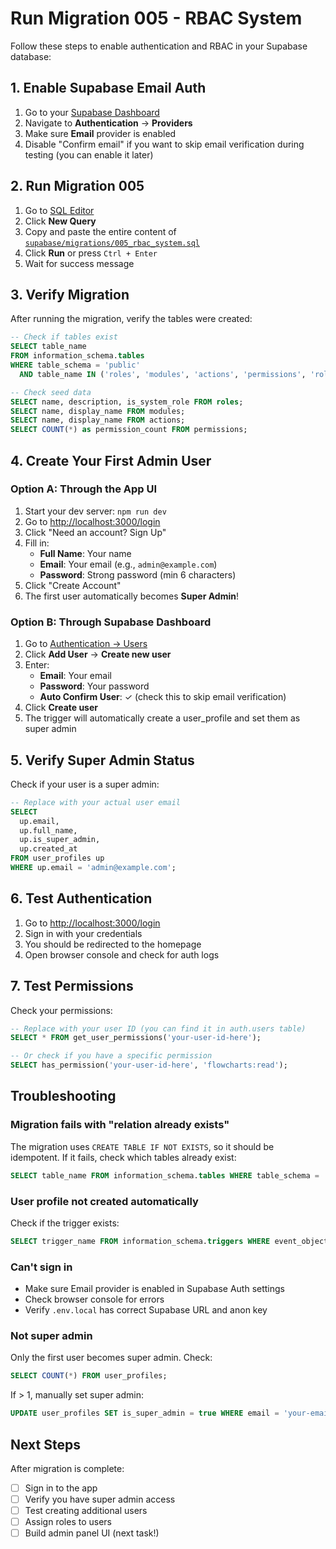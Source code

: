 # Run Migration 005 - RBAC System

Follow these steps to enable authentication and RBAC in your Supabase database:

## 1. Enable Supabase Email Auth

1. Go to your [Supabase Dashboard](https://supabase.com/dashboard/project/ksbitgseeqjgarskuwhx)
2. Navigate to **Authentication** → **Providers**
3. Make sure **Email** provider is enabled
4. Disable "Confirm email" if you want to skip email verification during testing (you can enable it later)

## 2. Run Migration 005

1. Go to [SQL Editor](https://supabase.com/dashboard/project/ksbitgseeqjgarskuwhx/sql)
2. Click **New Query**
3. Copy and paste the entire content of [`supabase/migrations/005_rbac_system.sql`](../supabase/migrations/005_rbac_system.sql)
4. Click **Run** or press `Ctrl + Enter`
5. Wait for success message

## 3. Verify Migration

After running the migration, verify the tables were created:

```sql
-- Check if tables exist
SELECT table_name
FROM information_schema.tables
WHERE table_schema = 'public'
  AND table_name IN ('roles', 'modules', 'actions', 'permissions', 'role_permissions', 'user_roles', 'user_profiles');

-- Check seed data
SELECT name, description, is_system_role FROM roles;
SELECT name, display_name FROM modules;
SELECT name, display_name FROM actions;
SELECT COUNT(*) as permission_count FROM permissions;
```

## 4. Create Your First Admin User

### Option A: Through the App UI

1. Start your dev server: `npm run dev`
2. Go to [http://localhost:3000/login](http://localhost:3000/login)
3. Click "Need an account? Sign Up"
4. Fill in:
   - **Full Name**: Your name
   - **Email**: Your email (e.g., `admin@example.com`)
   - **Password**: Strong password (min 6 characters)
5. Click "Create Account"
6. The first user automatically becomes **Super Admin**!

### Option B: Through Supabase Dashboard

1. Go to [Authentication → Users](https://supabase.com/dashboard/project/ksbitgseeqjgarskuwhx/auth/users)
2. Click **Add User** → **Create new user**
3. Enter:
   - **Email**: Your email
   - **Password**: Your password
   - **Auto Confirm User**: ✓ (check this to skip email verification)
4. Click **Create user**
5. The trigger will automatically create a user_profile and set them as super admin

## 5. Verify Super Admin Status

Check if your user is a super admin:

```sql
-- Replace with your actual user email
SELECT
  up.email,
  up.full_name,
  up.is_super_admin,
  up.created_at
FROM user_profiles up
WHERE up.email = 'admin@example.com';
```

## 6. Test Authentication

1. Go to [http://localhost:3000/login](http://localhost:3000/login)
2. Sign in with your credentials
3. You should be redirected to the homepage
4. Open browser console and check for auth logs

## 7. Test Permissions

Check your permissions:

```sql
-- Replace with your user ID (you can find it in auth.users table)
SELECT * FROM get_user_permissions('your-user-id-here');

-- Or check if you have a specific permission
SELECT has_permission('your-user-id-here', 'flowcharts:read');
```

## Troubleshooting

### Migration fails with "relation already exists"
The migration uses `CREATE TABLE IF NOT EXISTS`, so it should be idempotent. If it fails, check which tables already exist:
```sql
SELECT table_name FROM information_schema.tables WHERE table_schema = 'public';
```

### User profile not created automatically
Check if the trigger exists:
```sql
SELECT trigger_name FROM information_schema.triggers WHERE event_object_table = 'users';
```

### Can't sign in
- Make sure Email provider is enabled in Supabase Auth settings
- Check browser console for errors
- Verify `.env.local` has correct Supabase URL and anon key

### Not super admin
Only the first user becomes super admin. Check:
```sql
SELECT COUNT(*) FROM user_profiles;
```
If > 1, manually set super admin:
```sql
UPDATE user_profiles SET is_super_admin = true WHERE email = 'your-email@example.com';
```

## Next Steps

After migration is complete:
- [ ] Sign in to the app
- [ ] Verify you have super admin access
- [ ] Test creating additional users
- [ ] Assign roles to users
- [ ] Build admin panel UI (next task!)
